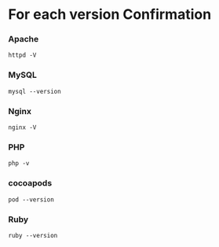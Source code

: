 # For each version Confirmation

### Apache
```
httpd -V
```

### MySQL
```
mysql --version
```

### Nginx
```
nginx -V
```

### PHP
```
php -v
```

### cocoapods
```
pod --version
```

### Ruby
```
ruby --version
```
